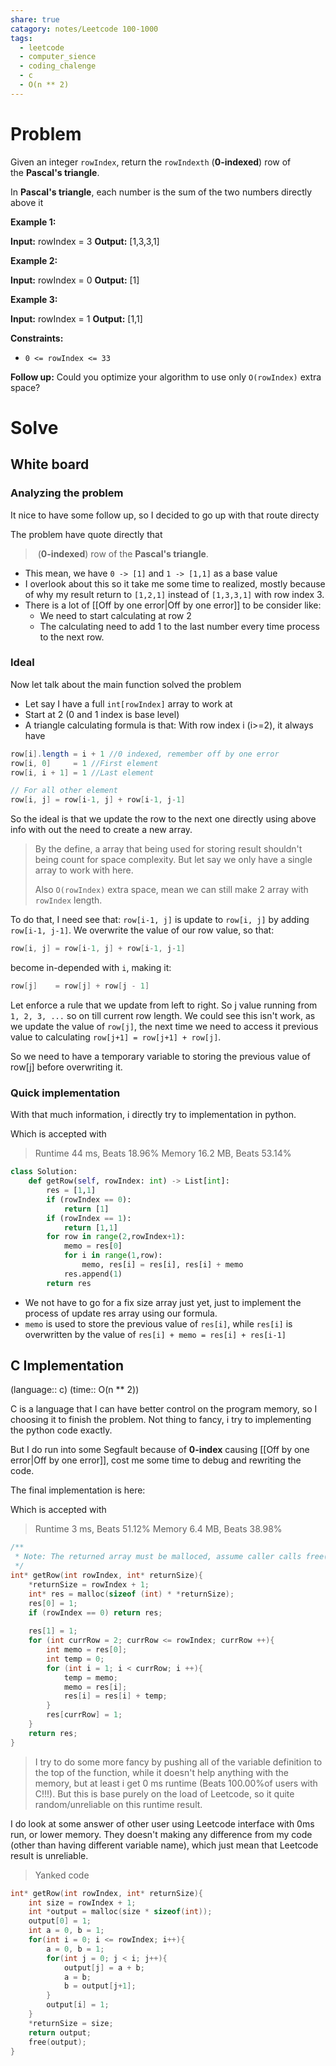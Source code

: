 ```yaml
---
share: true
catagory: notes/Leetcode 100-1000
tags:
  - leetcode
  - computer_sience
  - coding_chalenge
  - c
  - O(n ** 2)
---
```


# Problem

Given an integer `rowIndex`, return the `rowIndexth` (**0-indexed**) row of the **Pascal's triangle**.

In **Pascal's triangle**, each number is the sum of the two numbers directly above it

**Example 1:**

**Input:** rowIndex = 3
**Output:** [1,3,3,1]

**Example 2:**

**Input:** rowIndex = 0
**Output:** [1]

**Example 3:**

**Input:** rowIndex = 1
**Output:** [1,1]

**Constraints:**

- `0 <= rowIndex <= 33`

**Follow up:** Could you optimize your algorithm to use only `O(rowIndex)` extra space?

# Solve

## White board

### Analyzing the problem

It nice to have some follow up, so I decided to go up with that route directy

The problem have quote directly that

>  (**0-indexed**) row of the **Pascal's triangle**.

- This mean, we have `0 -> [1]` and `1 -> [1,1]` as a base value
- I overlook about this so it take me some time to realized, mostly because of why my result return to `[1,2,1]` instead of `[1,3,3,1]` with row index 3.
- There is a lot of [[Off by one error|Off by one error]] to be consider like:
    - We need to start calculating at row 2
    - The calculating need to add 1 to the last number every time process to the next row.

### Ideal

Now let talk about the main function solved the problem 
- Let say I have a full  `int[rowIndex]` array to work at
- Start at 2 (0 and 1 index is base level)
- A triangle calculating formula is that: With row index i (i>=2), it always have

```java
row[i].length = i + 1 //0 indexed, remember off by one error
row[i, 0]     = 1 //First element
row[i, i + 1] = 1 //Last element

// For all other element
row[i, j] = row[i-1, j] + row[i-1, j-1] 
```

So the ideal is that we update the row to the next one directly using above info with out the need to create a new array.

> By the define, a array that being used for storing result shouldn't being count for space complexity. But let say we only have a single array to work with here. 
> 
> Also `O(rowIndex)` extra space, mean we can still make 2 array with `rowIndex` length.

To do that, I need see that: `row[i-1, j]` is update to `row[i, j]` by adding `row[i-1, j-1]`. We overwrite the value of our row value, so that:

```java
row[i, j] = row[i-1, j] + row[i-1, j-1]
```

become in-depended with `i`, making it:

```java
row[j]    = row[j] + row[j - 1]
```

Let enforce a rule that we update from left to right. So j value running from `1, 2, 3, ...` so on till current row length.
We could see this isn't work, as we update the value of `row[j]`, the next time we need to access it previous value to calculating `row[j+1] = row[j+1] + row[j]`.

So we need to have a temporary variable to storing the previous value of row[j] before overwriting it.
### Quick implementation

With that much information, i directly try to implementation in python. 

Which is accepted with 
> Runtime 44 ms, Beats 18.96%
> Memory 16.2 MB, Beats 53.14%

```python
class Solution:
    def getRow(self, rowIndex: int) -> List[int]:
        res = [1,1]
        if (rowIndex == 0):
            return [1]
        if (rowIndex == 1):
            return [1,1]
        for row in range(2,rowIndex+1):
            memo = res[0]
            for i in range(1,row):
                memo, res[i] = res[i], res[i] + memo
            res.append(1)
        return res
```

- We not have to go for a fix size array just yet, just to implement the process of update res array using our formula.
- `memo` is used to store the previous value of `res[i]`, while `res[i]` is overwritten by the value of `res[i] + memo = res[i] + res[i-1]`

## C Implementation
(language:: c)
(time:: O(n ** 2))

C is a language that I can have better control on the program memory, so I choosing it to finish the problem. Not thing to fancy, i try to implementing the python code exactly.

But I do run into some Segfault because of **0-index** causing [[Off by one error|Off by one error]], cost me some time to debug and rewriting the code.

The final implementation is here:

Which is accepted with 
> Runtime 3 ms, Beats 51.12%
> Memory 6.4 MB, Beats 38.98%

```c
/**
 * Note: The returned array must be malloced, assume caller calls free().
 */
int* getRow(int rowIndex, int* returnSize){
    *returnSize = rowIndex + 1;
    int* res = malloc(sizeof (int) * *returnSize);
    res[0] = 1;
    if (rowIndex == 0) return res;
    
    res[1] = 1;
    for (int currRow = 2; currRow <= rowIndex; currRow ++){
        int memo = res[0];
        int temp = 0; 
        for (int i = 1; i < currRow; i ++){
            temp = memo;
            memo = res[i];
            res[i] = res[i] + temp;
        }
        res[currRow] = 1;
    }
    return res;
}
```

> I try to do some more fancy by pushing all of the variable definition to the top of the function, while it doesn't help anything with the memory, but at least i get 0 ms runtime (Beats 100.00%of users with C!!!). But this is base purely on the load of Leetcode, so it quite random/unreliable on this runtime result. 


I do look at some answer of other user using Leetcode interface with 0ms run, or lower memory. They doesn't making any difference from my code (other than having different variable name), which just mean that Leetcode result is unreliable.

> Yanked code

```c
int* getRow(int rowIndex, int* returnSize){
    int size = rowIndex + 1;
    int *output = malloc(size * sizeof(int));
    output[0] = 1;
    int a = 0, b = 1;
    for(int i = 0; i <= rowIndex; i++){
        a = 0, b = 1;
        for(int j = 0; j < i; j++){
            output[j] = a + b;
            a = b;
            b = output[j+1];
        }
        output[i] = 1;
    }
    *returnSize = size;
    return output;
    free(output);
}
```